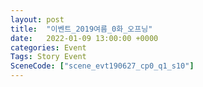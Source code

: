 ```yaml
---
layout: post
title:  "이벤트_2019여름_0화_오프닝"
date:   2022-01-09 13:00:00 +0000
categories: Event
Tags: Story Event
SceneCode: ["scene_evt190627_cp0_q1_s10"]
---
```

